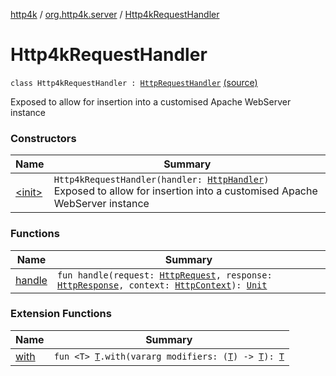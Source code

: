 [http4k](../../index.md) / [org.http4k.server](../index.md) / [Http4kRequestHandler](./index.md)

# Http4kRequestHandler

`class Http4kRequestHandler : `[`HttpRequestHandler`](https://hc.apache.org/httpcomponents-core-ga/httpcore/apidocs/org/apache/http/protocol/HttpRequestHandler.html) [(source)](https://github.com/http4k/http4k/blob/master/http4k-server-apache/src/main/kotlin/org/http4k/server/ApacheServer.kt#L28)

Exposed to allow for insertion into a customised Apache WebServer instance

### Constructors

| Name | Summary |
|---|---|
| [&lt;init&gt;](-init-.md) | `Http4kRequestHandler(handler: `[`HttpHandler`](../../org.http4k.core/-http-handler.md)`)`<br>Exposed to allow for insertion into a customised Apache WebServer instance |

### Functions

| Name | Summary |
|---|---|
| [handle](handle.md) | `fun handle(request: `[`HttpRequest`](https://hc.apache.org/httpcomponents-core-ga/httpcore/apidocs/org/apache/http/HttpRequest.html)`, response: `[`HttpResponse`](https://hc.apache.org/httpcomponents-core-ga/httpcore/apidocs/org/apache/http/HttpResponse.html)`, context: `[`HttpContext`](https://hc.apache.org/httpcomponents-core-ga/httpcore/apidocs/org/apache/http/protocol/HttpContext.html)`): `[`Unit`](https://kotlinlang.org/api/latest/jvm/stdlib/kotlin/-unit/index.html) |

### Extension Functions

| Name | Summary |
|---|---|
| [with](../../org.http4k.core/with.md) | `fun <T> `[`T`](../../org.http4k.core/with.md#T)`.with(vararg modifiers: (`[`T`](../../org.http4k.core/with.md#T)`) -> `[`T`](../../org.http4k.core/with.md#T)`): `[`T`](../../org.http4k.core/with.md#T) |
